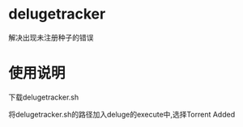# delugetracker
解决出现未注册种子的错误
# 使用说明
下载delugetracker.sh

将delugetracker.sh的路径加入deluge的execute中,选择Torrent Added
